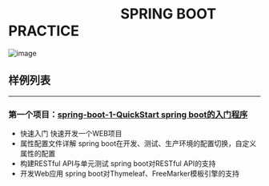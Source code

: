 # &emsp;&emsp;&emsp;&emsp;&emsp;&emsp;&emsp;&emsp;SPRING BOOT PRACTICE
![image](https://github.com/timebusker/spring-boot/raw/master/static/spring-boot.png?raw=true)

## 样例列表
----
### 第一个项目：[spring-boot-1-QuickStart spring boot的入门程序](http://blog.didispace.com/springbootexception/)
 + 快速入门                    快速开发一个WEB项目
 + 属性配置文件详解            spring boot在开发、测试、生产环境的配置切换，自定义属性的配置
 + 构建RESTful API与单元测试   spring boot对RESTful API的支持
 + 开发Web应用                 spring boot对Thymeleaf、FreeMarker模板引擎的支持